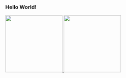 ### Hello World!

<div>
  <a href="https://github.com/SandroSmarzaro">
  <img height=180em src="https://github-readme-stats.vercel.app/api?username=SandroSmarzaro&include_all_commits=true&count_private=true&show_icons=true&theme=radical"/>
  <img height=180em src="https://github-readme-stats.vercel.app/api/top-langs/?username=SandroSmarzaro&langs_count=10&layout=compact&theme=radical"/>
</div>
